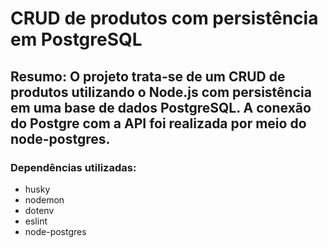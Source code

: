 # CRUD de produtos com persistência em PostgreSQL 

## Resumo: O projeto trata-se de um CRUD de produtos utilizando o Node.js com persistência em uma base de dados PostgreSQL. A conexão do Postgre com a API foi realizada por meio do node-postgres.

### Dependências utilizadas: 

* husky
* nodemon
* dotenv
* eslint
* node-postgres








